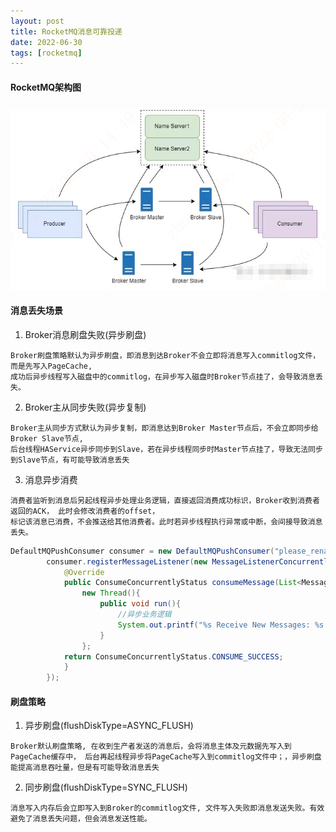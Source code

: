 ```yaml
---
layout: post
title: RocketMQ消息可靠投递
date: 2022-06-30
tags: [rocketmq]
---
```


#### RocketMQ架构图
![RocketMQ架构图](/images/rocketmq.png)

#### 消息丢失场景
1. Broker消息刷盘失败(异步刷盘)
```$xslt
Broker刷盘策略默认为异步刷盘，即消息到达Broker不会立即将消息写入commitlog文件，而是先写入PageCache, 
成功后异步线程写入磁盘中的commitlog，在异步写入磁盘时Broker节点挂了，会导致消息丢失。
```
2. Broker主从同步失败(异步复制)
```$xslt
Broker主从同步方式默认为异步复制，即消息达到Broker Master节点后，不会立即同步给Broker Slave节点, 
后台线程HAService异步同步到Slave，若在异步线程同步时Master节点挂了，导致无法同步到Slave节点，有可能导致消息丢失
```
3. 消息异步消费
```$xslt
消费者监听到消息后另起线程异步处理业务逻辑，直接返回消费成功标识，Broker收到消费者返回的ACK， 此时会修改消费者的offset，
标记该消息已消费，不会推送给其他消费者。此时若异步线程执行异常或中断，会间接导致消息丢失。
```
```java
DefaultMQPushConsumer consumer = new DefaultMQPushConsumer("please_rename_unique_group_name");
        consumer.registerMessageListener(new MessageListenerConcurrently() {
            @Override
            public ConsumeConcurrentlyStatus consumeMessage(List<MessageExt> msgs, ConsumeConcurrentlyContext context) {
                new Thread(){
                    public void run(){
                        //异步业务逻辑
                        System.out.printf("%s Receive New Messages: %s %n", Thread.currentThread().getName(), msgs);
                    }
                };
            return ConsumeConcurrentlyStatus.CONSUME_SUCCESS;
            }
        });
```

#### 刷盘策略
1. 异步刷盘(flushDiskType=ASYNC_FLUSH)
```$xslt
Broker默认刷盘策略, 在收到生产者发送的消息后，会将消息主体及元数据先写入到PageCache缓存中， 后台再起线程异步将PageCache写入到commitlog文件中；，异步刷盘能提高消息吞吐量，但是有可能导致消息丢失
```
2. 同步刷盘(flushDiskType=SYNC_FLUSH)
```$xslt
消息写入内存后会立即写入到Broker的commitlog文件, 文件写入失败即消息发送失败。有效避免了消息丢失问题，但会消息发送性能。
```
